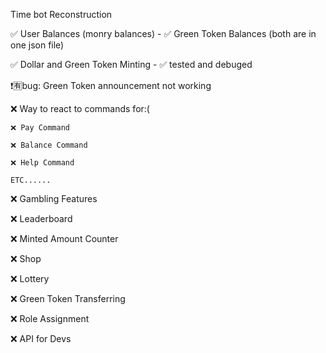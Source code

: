 Time bot
Reconstruction

✅ User Balances (monry balances) - ✅ Green Token Balances
(both are in one json file)

✅ Dollar and Green Token Minting - ✅ tested and debuged

❗🈶bug: Green Token announcement not working 

❌ Way to react to commands for:(

    ❌ Pay Command

    ❌ Balance Command 

    ❌ Help Command

    ETC......

❌ Gambling Features

❌ Leaderboard

❌ Minted Amount Counter

❌ Shop

❌ Lottery

❌ Green Token Transferring

❌ Role Assignment

❌ API for Devs
